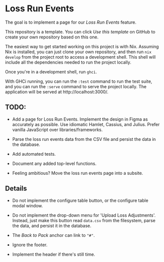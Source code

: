 # Loss Run Events

The goal is to implement a page for our _Loss Run Events_ feature.

This repository is a template. You can click _Use this template_ on GitHub to
create your own repository based on this one.

The easiest way to get started working on this project is with Nix. Assuming
Nix is installed, you can just clone your own repository, and then run `nix
develop` from the project root to access a development shell. This shell will
include all the dependencies needed to run the project locally.

Once you're in a development shell, run `ghci`.

With GHCi running, you can run the `:test` command to run the test suite, and
you can run the `:serve` command to serve the project locally. The application
will be served at http://localhost:3000/.

## TODO:

- Add a page for Loss Run Events. Implement the design in Figma as accurately
  as possible. Use idiomatic Hamlet, Cassius, and Julius. Prefer vanilla
  JavaScript over libraries/frameworks.

- Parse the loss run events data from the CSV file and persist the data in the database.

- Add automated tests.

- Document any added top-level functions.

- Feeling ambitious? Move the loss run events page into a subsite.

## Details

- Do not implement the configure table button, or the configure table modal window.

- Do not implement the drop-down menu for 'Upload Loss Adjustments'. Instead, just make this button read `data.csv` from the filesystem, parse the data, and persist it in the database.

- The _Back to Pack_ anchor can link to `"#"`.

- Ignore the footer.

- Implement the header if there's still time.
